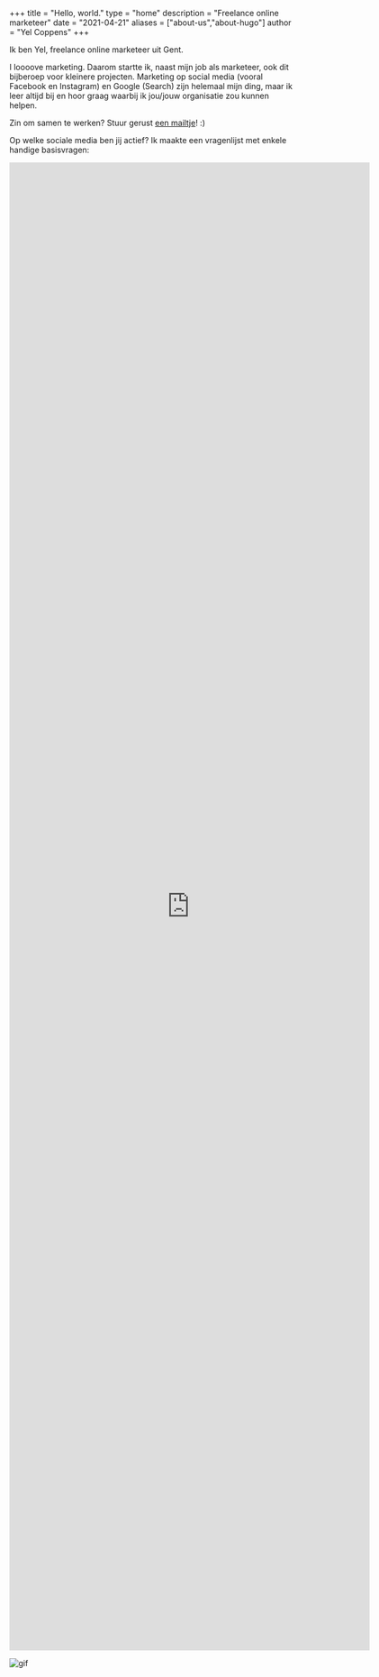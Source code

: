 +++
title = "Hello, world."
type = "home"
description = "Freelance online marketeer"
date = "2021-04-21"
aliases = ["about-us","about-hugo"]
author = "Yel Coppens"
+++


Ik ben Yel, freelance online marketeer uit Gent.

I loooove marketing. Daarom startte ik, naast mijn job als marketeer, ook dit bijberoep voor kleinere projecten. Marketing op social media (vooral Facebook en Instagram) en Google (Search) zijn helemaal mijn ding, maar ik leer altijd bij en hoor graag waarbij ik jou/jouw organisatie zou kunnen helpen.

Zin om samen te werken? Stuur gerust [een mailtje](mailto:yelcoppens@hotmail.com)! :)

Op welke sociale media ben jij actief? Ik maakte een vragenlijst met enkele handige basisvragen:

<iframe src="https://docs.google.com/forms/d/e/1FAIpQLSe3c0E4WcWKf_pXsXYBayneN_w8Udi3hwmAGGFWFhhd0c6VkA/viewform?embedded=true" width="640" height="2642" frameborder="0" marginheight="0" marginwidth="0">Laden…</iframe>

![gif](../images/working2.gif)